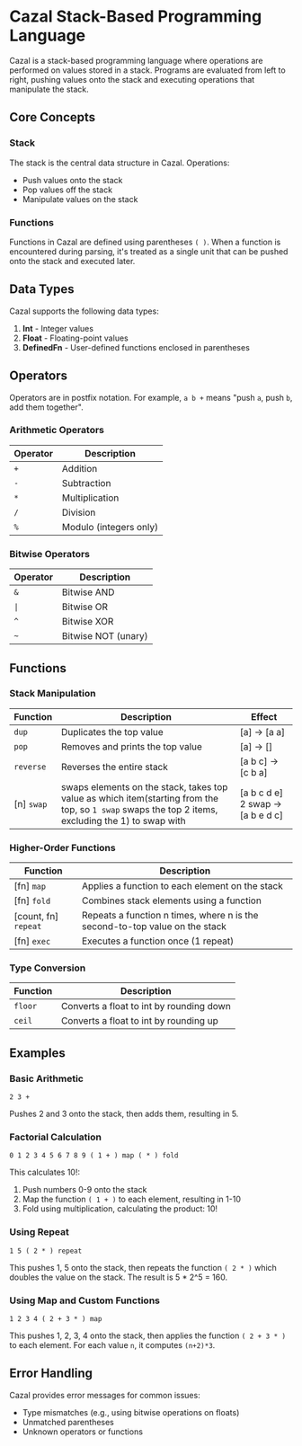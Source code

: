# Cazal Stack-Based Programming Language

Cazal is a stack-based programming language where operations are performed on values stored in a stack. Programs are evaluated from left to right, pushing values onto the stack and executing operations that manipulate the stack.

## Core Concepts

### Stack

The stack is the central data structure in Cazal. Operations:

- Push values onto the stack
- Pop values off the stack
- Manipulate values on the stack

### Functions

Functions in Cazal are defined using parentheses `( )`. When a function is encountered during parsing, it's treated as a single unit that can be pushed onto the stack and executed later.

## Data Types

Cazal supports the following data types:

1. **Int** - Integer values
2. **Float** - Floating-point values
3. **DefinedFn** - User-defined functions enclosed in parentheses

## Operators

Operators are in postfix notation. For example, `a b +` means "push `a`, push `b`, add them together".

### Arithmetic Operators

| Operator | Description            |
| -------- | ---------------------- |
| `+`      | Addition               |
| `-`      | Subtraction            |
| `*`      | Multiplication         |
| `/`      | Division               |
| `%`      | Modulo (integers only) |

### Bitwise Operators

| Operator | Description         |
| -------- | ------------------- |
| `&`      | Bitwise AND         |
| `\|`     | Bitwise OR          |
| `^`      | Bitwise XOR         |
| `~`      | Bitwise NOT (unary) |

## Functions

### Stack Manipulation

| Function   | Description                                                                                                                                        | Effect                           |
| ---------- | -------------------------------------------------------------------------------------------------------------------------------------------------- | -------------------------------- |
| `dup`      | Duplicates the top value                                                                                                                           | [a] → [a a]                      |
| `pop`      | Removes and prints the top value                                                                                                                   | [a] → []                         |
| `reverse`  | Reverses the entire stack                                                                                                                          | [a b c] → [c b a]                |
| [n] `swap` | swaps elements on the stack, takes top value as which item(starting from the top, so `1 swap` swaps the top 2 items, excluding the 1) to swap with | [a b c d e] 2 swap → [a b e d c] |

### Higher-Order Functions

| Function             | Description                                                                 |
| -------------------- | --------------------------------------------------------------------------- |
| [fn] `map`           | Applies a function to each element on the stack                             |
| [fn] `fold`          | Combines stack elements using a function                                    |
| [count, fn] `repeat` | Repeats a function n times, where n is the second-to-top value on the stack |
| [fn] `exec`          | Executes a function once (1 repeat)                                         |

### Type Conversion

| Function | Description                              |
| -------- | ---------------------------------------- |
| `floor`  | Converts a float to int by rounding down |
| `ceil`   | Converts a float to int by rounding up   |

## Examples

### Basic Arithmetic

```
2 3 +
```

Pushes 2 and 3 onto the stack, then adds them, resulting in 5.

### Factorial Calculation

```
0 1 2 3 4 5 6 7 8 9 ( 1 + ) map ( * ) fold
```

This calculates 10!:

1. Push numbers 0-9 onto the stack
2. Map the function `( 1 + )` to each element, resulting in 1-10
3. Fold using multiplication, calculating the product: 10!

### Using Repeat

```
1 5 ( 2 * ) repeat
```

This pushes 1, 5 onto the stack, then repeats the function `( 2 * )` which doubles the value on the stack. The result is 5 \* 2^5 = 160.

### Using Map and Custom Functions

```
1 2 3 4 ( 2 + 3 * ) map
```

This pushes 1, 2, 3, 4 onto the stack, then applies the function `( 2 + 3 * )` to each element. For each value `n`, it computes `(n+2)*3`.

## Error Handling

Cazal provides error messages for common issues:

- Type mismatches (e.g., using bitwise operations on floats)
- Unmatched parentheses
- Unknown operators or functions
